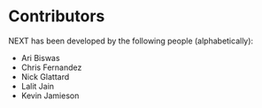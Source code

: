 Contributors
============

NEXT has been developed by the following people (alphabetically):

* Ari Biswas
* Chris Fernandez
* Nick Glattard
* Lalit Jain
* Kevin Jamieson
